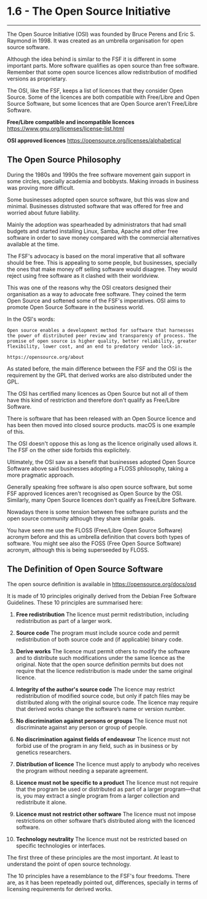 # 1.6 - The Open Source Initiative
----------------------------------

The Open Source Initiative (OSI) was founded by Bruce Perens and Eric S. Raymond in 1998. It was created as an umbrella organisation for open source software.

Although the idea behind is similar to the FSF it is different in some important parts. More software qualifies as open source than free software. Remember that some open source licences allow redistribution of modified versions as proprietary.

The OSI, like the FSF, keeps a list of licences that they consider Open Source. Some of the licences are both compatible with Free/Libre and Open Source Software, but some licences that are Open Source aren't Free/Libre Software.

**Free/Libre compatible and incompatible licences**
https://www.gnu.org/licenses/license-list.html

**OSI approved licences**
https://opensource.org/licenses/alphabetical


## The Open Source Philosophy
During the 1980s and 1990s the free software movement gain support in some circles, specially academia and bobbysts. Making inroads in business was proving more difficult.

Some businesses adopted open source software, but this was slow and minimal. Businesses distrusted software that was offered for free and worried about future liability.

Mainly the adoption was spearheaded by administrators that had small budgets and started installing Linux, Samba, Apache and other free software in order to save money compared with the commercial alternatives available at the time.

The FSF's advocacy is based on the moral imperative that all software should be free. This is appealing to some people, but businesses, specially the ones that make money off selling software would disagree. They would reject using free software as it clashed with their worldview.

This was one of the reasons why the OSI creators designed their organisation as a way to advocate free software. They coined the term Open Source and softened some of the FSF's imperatives. OSI aims to promote Open Source Software in the business world.

In the OSI's words:
>
	Open source enables a development method for software that harnesses the power of distributed peer review and transparency of process. The promise of open source is higher quality, better reliability, greater flexibility, lower cost, and an end to predatory vendor lock-in.

	https://opensource.org/about

As stated before, the main difference between the FSF and the OSI is the requirement by the GPL that derived works are also distributed under the GPL.

The OSI has certified many licences as Open Source but not all of them have this kind of restriction and therefore don't qualify as Free/Libre Software.

There is software that has been released with an Open Source licence and has been then moved into closed source products. macOS is one example of this.

The OSI doesn't oppose this as long as the licence originally used allows it. The FSF on the other side forbids this explicitely.

Ultimately, the OSI saw as a benefit that businesses adopted Open Source Software above said businesses adopting a FLOSS philosophy, taking a more pragmatic approach. 

Generally speaking free software is also open source software, but some FSF approved licences aren't recognised as Open Source by the OSI. Similarly, many Open Source licences don't qualify as Free/Libre Software.

Nowadays there is some tension between free software purists and the open source community although they share similar goals.

You have seen me use the FLOSS (Free/Libre Open Source Software) acronym before and this as umbrella definition that covers both types of software. You might see also the FOSS (Free Open Source Software) acronym, although this is being superseeded by FLOSS.


## The Definition of Open Source Software
The open source definition is available in https://opensource.org/docs/osd

It is made of 10 principles originally derived from the Debian Free Software Guidelines. These 10 principles are summarised here: 

1. **Free redistribution**
The licence must permit redistribution, including redistribution as part of a larger work.

2. **Source code**
The program must include source code and permit redistribution of both source code and (if applicable) binary code.

3. **Derive works**
The licence must permit others to modify the software and to distribute such modifications under the same licence as the original. Note that the open source definition permits but does not require that the licence redistribution is made under the same original licence.

4. **Integrity of the author's source code**
The licence may restrict redistribution of modified source code, but only if patch files may be distributed along with the original source code. The licence may require that derived works change the software’s name or version number.

5. **No discrimination against persons or groups**
The licence must not discriminate against any person or group of people.

6. **No discrimination against fields of endeavour**
The licence must not forbid use of the program in any field, such as in business or by genetics researchers.

7. **Distribution of licence**
The licence must apply to anybody who receives the program without needing a separate agreement.

8. **Licence must not be specific to a product**
The licence must not require that the program be used or distributed as part of a larger program—that is, you may extract a single program from a larger collection and redistribute it alone.

9. **Licence must not restrict other software** The licence must not impose restrictions on other software that’s distributed along with the licenced software.

10. **Technology neutrality**
The licence must not be restricted based on specific technologies or interfaces.


The first three of these principles are the most important. At least to understand the point of open source technology.

The 10 principles have a resemblance to the FSF's four freedoms. There are, as it has been repeteadly pointed out, differences, specially in terms of licensing requirements for derived works.